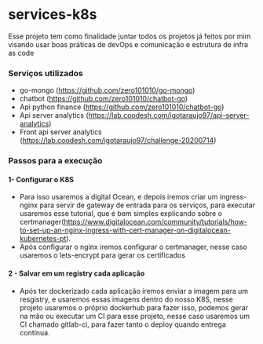 # services-k8s
Esse projeto tem como finalidade juntar todos os projetos já feitos por mim visando usar boas práticas de devOps e comunicação e estrutura de infra as code


### Serviços utilizados
- go-mongo (https://github.com/zero101010/go-mongo)
- chatbot (https://github.com/zero101010/chatbot-go)
- Api python finance (https://github.com/zero101010/chatbot-go)
- Api server analytics (https://lab.coodesh.com/igotaraujo97/api-server-analytics)
- Front api server analytics (https://lab.coodesh.com/igotaraujo97/challenge-20200714)


### Passos para a execução
#### 1- Configurar o K8S
- Para isso usaremos a digital Ocean, e depois iremos criar um ingress-nginx para servir de gateway de entrada para os serviços, para executar usaremos esse tutorial, que é bem simples explicando sobre o certmanager(https://www.digitalocean.com/community/tutorials/how-to-set-up-an-nginx-ingress-with-cert-manager-on-digitalocean-kubernetes-pt).
- Após configurar o nginx iremos configurar o certmanager, nesse caso usaremos o lets-encrypt para gerar os certificados

#### 2 - Salvar em um registry cada aplicação
- Após ter dockerizado cada aplicação iremos enviar a imagem para um resgistry, e usaremos essas imagens dentro do nosso K8S, nesse projeto usaremos o próprio dockerhub para fazer isso, podemos gerar na mão ou executar um CI para esse projeto, nesse caso usaremos um CI chamado gitlab-ci, para fazer tanto o deploy quando entrega contínua.

